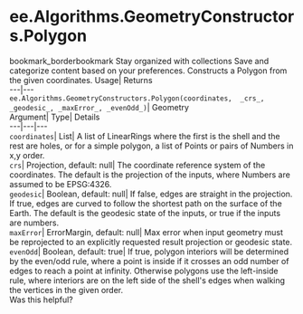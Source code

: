  
#  ee.Algorithms.GeometryConstructors.Polygon
bookmark_borderbookmark Stay organized with collections  Save and categorize content based on your preferences.
Constructs a Polygon from the given coordinates. 
Usage| Returns  
---|---  
`ee.Algorithms.GeometryConstructors.Polygon(coordinates,  _crs_, _geodesic_, _maxError_, _evenOdd_)`| Geometry  
Argument| Type| Details  
---|---|---  
`coordinates`| List| A list of LinearRings where the first is the shell and the rest are holes, or for a simple polygon, a list of Points or pairs of Numbers in x,y order.  
`crs`| Projection, default: null| The coordinate reference system of the coordinates. The default is the projection of the inputs, where Numbers are assumed to be EPSG:4326.  
`geodesic`| Boolean, default: null| If false, edges are straight in the projection. If true, edges are curved to follow the shortest path on the surface of the Earth. The default is the geodesic state of the inputs, or true if the inputs are numbers.  
`maxError`| ErrorMargin, default: null| Max error when input geometry must be reprojected to an explicitly requested result projection or geodesic state.  
`evenOdd`| Boolean, default: true| If true, polygon interiors will be determined by the even/odd rule, where a point is inside if it crosses an odd number of edges to reach a point at infinity. Otherwise polygons use the left-inside rule, where interiors are on the left side of the shell's edges when walking the vertices in the given order.  
Was this helpful?
